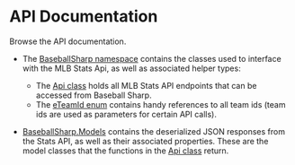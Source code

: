 # API Documentation
Browse the API documentation. 

- The [BaseballSharp namespace](https://markjames.dev/Baseball-Sharp/api/BaseballSharp.html) contains the classes used to interface with the MLB Stats Api, as well as associated helper types:
    - The [Api class](https://markjames.dev/Baseball-Sharp/api/BaseballSharp.Api.html) holds all MLB Stats API endpoints that can be accessed from Baseball Sharp.
    - The [eTeamId enum](https://markjames.dev/Baseball-Sharp/api/BaseballSharp.eTeamId.html) contains handy references to all team ids (team ids are used as parameters for certain API calls).

- [BaseballSharp.Models](https://markjames.dev/Baseball-Sharp/api/BaseballSharp.Models.html) contains the deserialized JSON responses from the Stats API, as well as their associated properties. These are the model classes that the functions in the [Api class](https://markjames.dev/Baseball-Sharp/api/BaseballSharp.Api.html) return.